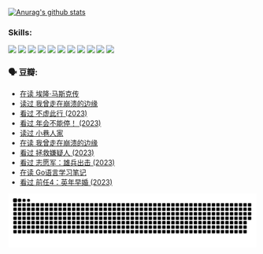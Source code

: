 
[![Anurag's github stats](https://github-readme-stats.vercel.app/api?username=w940853815)](https://github.com/anuraghazra/github-readme-stats)

### Skills:

<code><img height="32" src="https://cdn.jsdelivr.net/npm/simple-icons@v5/icons/python.svg"></code>
<code><img height="32" src="https://cdn.jsdelivr.net/npm/simple-icons@v5/icons/javascript.svg"></code>
<code><img height="32" src="https://cdn.jsdelivr.net/npm/simple-icons@v5/icons/django.svg"></code>
<code><img height="32" src="https://cdn.jsdelivr.net/npm/simple-icons@v5/icons/flask.svg"></code>
<code><img height="32" src="https://cdn.jsdelivr.net/npm/simple-icons@v5/icons/vuetify.svg"></code>
<code><img height="32" src="https://cdn.jsdelivr.net/npm/simple-icons@v5/icons/git.svg"></code>
<code><img height="32" src="https://cdn.jsdelivr.net/npm/simple-icons@v5/icons/docker.svg"></code>
<code><img height="32" src="https://cdn.jsdelivr.net/npm/simple-icons@v5/icons/postgresql.svg"></code>
<code><img height="32" src="https://cdn.jsdelivr.net/npm/simple-icons@v5/icons/elasticsearch.svg"></code>
<code><img height="32" src="https://cdn.jsdelivr.net/npm/simple-icons@v5/icons/macos.svg"></code>
<code><img height="32" src="https://cdn.jsdelivr.net/npm/simple-icons@v5/icons/linux.svg"></code>

### 🗣 豆瓣:

<!-- DOUBAN-ACTIVITIES:START -->
- [在读 埃隆·马斯克传](https://www.douban.com/people/136069238/status/4500417190/?_i=05954427)
- [读过 我曾走在崩溃的边缘](https://www.douban.com/people/136069238/status/4500416754/?_i=05954427)
- [看过 不虚此行‎ (2023)](https://www.douban.com/people/136069238/status/4499973052/?_i=05954427)
- [看过 年会不能停！‎ (2023)](https://www.douban.com/people/136069238/status/4498582002/?_i=05954427)
- [读过 小巷人家](https://www.douban.com/people/136069238/status/4489290935/?_i=05954427)
- [在读 我曾走在崩溃的边缘](https://www.douban.com/people/136069238/status/4489290559/?_i=05954427)
- [看过 拯救嫌疑人‎ (2023)](https://www.douban.com/people/136069238/status/4477421513/?_i=05954427)
- [看过 志愿军：雄兵出击‎ (2023)](https://www.douban.com/people/136069238/status/4465247367/?_i=05954427)
- [在读 Go语言学习笔记](https://www.douban.com/people/136069238/status/4459852901/?_i=05954427)
- [看过 前任4：英年早婚‎ (2023)](https://www.douban.com/people/136069238/status/4458320768/?_i=05954427)
<!-- DOUBAN-ACTIVITIES:END -->


![Snake animation](https://raw.githubusercontent.com/w940853815/w940853815/output/github-contribution-grid-snake.svg)

<!--
**w940853815/w940853815** is a ✨ _special_ ✨ repository because its `README.md` (this file) appears on your GitHub profile.

Here are some ideas to get you started:

- 🔭 I’m currently working on ...
- 🌱 I’m currently learning ...
- 👯 I’m looking to collaborate on ...
- 🤔 I’m looking for help with ...
- 💬 Ask me about ...
- 📫 How to reach me: ...
- 😄 Pronouns: ...
- ⚡ Fun fact: ...
-->
